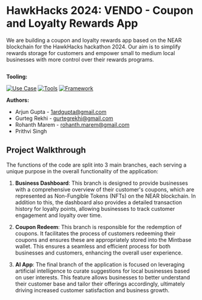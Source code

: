 # HawkHacks 2024: VENDO - Coupon and Loyalty Rewards App

We are building a coupon and loyalty rewards app based on the NEAR blockchain for the HawkHacks hackathon 2024. Our aim is to simplify rewards storage for customers and empower small to medium local businesses with more control over their rewards programs.

<img src="https://i.imgur.com/FjcUss9.png" alt="cover_image" width="0" />

**Tooling:**

[![Use Case](https://img.shields.io/badge/Use%20Case-Coupon%20and%20Loyalty%20Rewards%20App-blue)](#)
[![Tools](https://img.shields.io/badge/Tools-NEAR%20Blockchain%2C%20Mintbase%20Wallet-blue)](#)
[![Framework](https://img.shields.io/badge/Framework-Next.js%2014-blue)](#)

**Authors:**
- Arjun Gupta - 1ardgupta@gmail.com
- Gurteg Rekhi - gurtegrekhi@gmail.com
- Rohanth Marem - rohanth.marem@gmail.com
- Prithvi Singh

## Project Walkthrough

The functions of the code are split into 3 main branches, each serving a unique purpose in the overall functionality of the application:

1. **Business Dashboard**: This branch is designed to provide businesses with a comprehensive overview of their customer's coupons, which are represented as Non-Fungible Tokens (NFTs) on the NEAR blockchain. In addition to this, the dashboard also provides a detailed transaction history for loyalty points, allowing businesses to track customer engagement and loyalty over time.

2. **Coupon Redeem**: This branch is responsible for the redemption of coupons. It facilitates the process of customers redeeming their coupons and ensures these are appropriately stored into the Mintbase wallet. This ensures a seamless and efficient process for both businesses and customers, enhancing the overall user experience.

3. **AI App**: The final branch of the application is focused on leveraging artificial intelligence to curate suggestions for local businesses based on user interests. This feature allows businesses to better understand their customer base and tailor their offerings accordingly, ultimately driving increased customer satisfaction and business growth.
